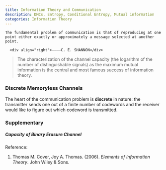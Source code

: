 ```yaml
---
title: Information Theory and Communication 
description: DMCs, Entropy, Conditional Entropy, Mutual information 
categories: Information Theory
---
```


    The fundamental problem of communication is that of reproducing at one point either exactly or approximately a message selected at another point.  
        
      <div align="right">————C. E. SHANNON</div>   
      
>  The characterization of the channel capacity (the logarithm of the number of distinguishable signals) as the maximum mutual information is the central and most famous success of information theory.   
  
### **Discrete Memoryless Channels**    
The heart of the communication problem is **discrete** in nature: the transmitter sends one out of a finite number of codewords and the receiver would like to figure out which codeword is transmitted.   


### **Supplementary**  
##### **Capacity of Binary Erasure Channel**  


    
Reference:  
1. Thomas M. Cover, Joy A. Thomas. (2006). *Elements of Information Theory*. John Wiley & Sons. 
